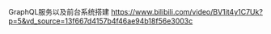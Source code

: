 GraphQL服务以及前台系统搭建
https://www.bilibili.com/video/BV1it4y1C7Uk?p=5&vd_source=13f667d4157b4f46ae94b18f56e3003c